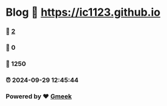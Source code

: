 # Blog :link: https://ic1123.github.io 
### :page_facing_up: [2](https://ic1123.github.io/tag.html) 
### :speech_balloon: 0 
### :hibiscus: 1250 
### :alarm_clock: 2024-09-29 12:45:44 
### Powered by :heart: [Gmeek](https://github.com/Meekdai/Gmeek)
